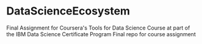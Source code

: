 # DataScienceEcosystem
Final Assignment for Coursera's Tools for Data Science Course at part of the IBM Data Science Certificate Program
Final repo for course assignment
